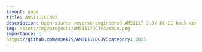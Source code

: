 ```yaml
---
layout: page
title: AMS1117DC3V3
description: Open-source reverse-engineered AMS1117 3.3V DC-DC buck converter for learning and custom hardware projects.
img: assets/img/projects/AMS1117DC3V3/main.png
importance: 1
https://github.com/mpek29/AMS1117DC3V3category: 2025
---
```




